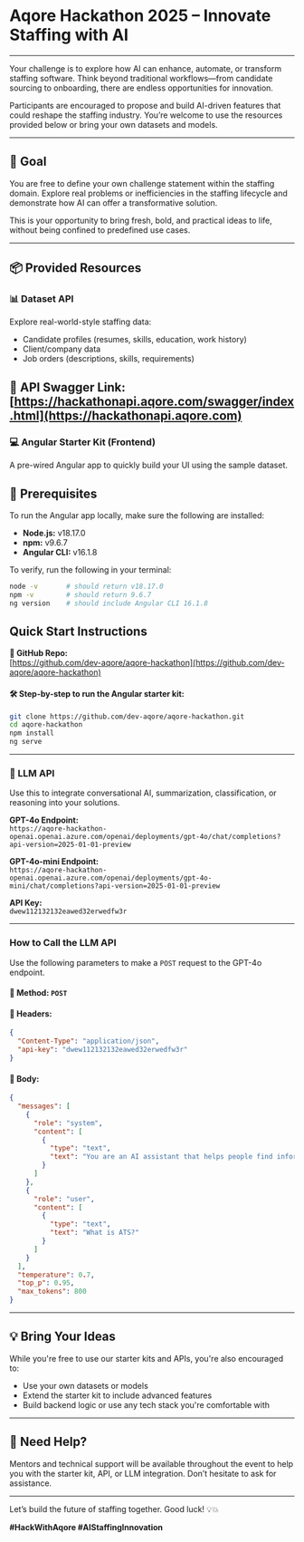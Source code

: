 # Aqore Hackathon 2025 – Innovate Staffing with AI

---
Your challenge is to explore how AI can enhance, automate, or transform staffing software. Think beyond traditional workflows—from candidate sourcing to onboarding, there are endless opportunities for innovation.

Participants are encouraged to propose and build AI-driven features that could reshape the staffing industry. You’re welcome to use the resources provided below or bring your own datasets and models.

---

## 🎯 Goal

You are free to define your own challenge statement within the staffing domain. Explore real problems or inefficiencies in the staffing lifecycle and demonstrate how AI can offer a transformative solution.

This is your opportunity to bring fresh, bold, and practical ideas to life, without being confined to predefined use cases.

---

## 📦 Provided Resources

### 📊 Dataset API

Explore real-world-style staffing data:
- Candidate profiles (resumes, skills, education, work history)
- Client/company data
- Job orders (descriptions, skills, requirements)

**🔗 API Swagger Link:**  
[https://hackathonapi.aqore.com/swagger/index.html](https://hackathonapi.aqore.com)
---

### 💻 Angular Starter Kit (Frontend)

A pre-wired Angular app to quickly build your UI using the sample dataset.

## 🧰 Prerequisites

To run the Angular app locally, make sure the following are installed:

- **Node.js:** v18.17.0  
- **npm:** v9.6.7  
- **Angular CLI:** v16.1.8

To verify, run the following in your terminal:

```bash
node -v       # should return v18.17.0
npm -v        # should return 9.6.7
ng version    # should include Angular CLI 16.1.8
```

## Quick Start Instructions

**🔗 GitHub Repo:**  
[https://github.com/dev-aqore/aqore-hackathon](https://github.com/dev-aqore/aqore-hackathon)

#### 🛠 Step-by-step to run the Angular starter kit:

```bash
git clone https://github.com/dev-aqore/aqore-hackathon.git
cd aqore-hackathon
npm install
ng serve
```

---

### 🧠 LLM API

Use this to integrate conversational AI, summarization, classification, or reasoning into your solutions.

**GPT-4o Endpoint:**  
`https://aqore-hackathon-openai.openai.azure.com/openai/deployments/gpt-4o/chat/completions?api-version=2025-01-01-preview`

**GPT-4o-mini Endpoint:**  
`https://aqore-hackathon-openai.openai.azure.com/openai/deployments/gpt-4o-mini/chat/completions?api-version=2025-01-01-preview`

**API Key:**  
`dwew112132132eawed32erwedfw3r`

---

### How to Call the LLM API

Use the following parameters to make a `POST` request to the GPT-4o endpoint.

#### 🔹 Method: `POST`  
#### 🔹 Headers:
```json
{
  "Content-Type": "application/json",
  "api-key": "dwew112132132eawed32erwedfw3r"
}
```

#### 🔹 Body:
```json
{
  "messages": [
    {
      "role": "system",
      "content": [
        {
          "type": "text",
          "text": "You are an AI assistant that helps people find information."
        }
      ]
    },
    {
      "role": "user",
      "content": [
        {
          "type": "text",
          "text": "What is ATS?"
        }
      ]
    }
  ],
  "temperature": 0.7,
  "top_p": 0.95,
  "max_tokens": 800
}
```

---

## 💡 Bring Your Ideas

While you're free to use our starter kits and APIs, you're also encouraged to:
- Use your own datasets or models
- Extend the starter kit to include advanced features
- Build backend logic or use any tech stack you're comfortable with

---

## 🙋 Need Help?

Mentors and technical support will be available throughout the event to help you with the starter kit, API, or LLM integration. Don’t hesitate to ask for assistance.

---

Let’s build the future of staffing together. Good luck! 💡💥

**#HackWithAqore #AIStaffingInnovation**
